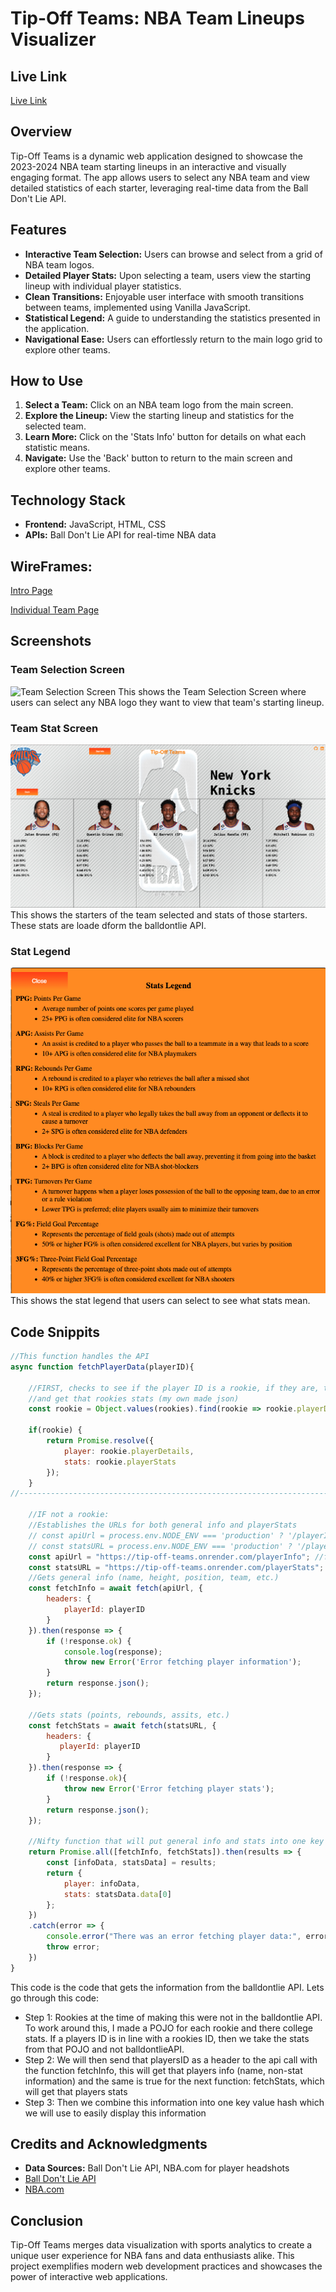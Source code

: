 # Tip-Off Teams: NBA Team Lineups Visualizer
## Live Link
[Live Link](https://tip-off-teams.onrender.com)

## Overview
Tip-Off Teams is a dynamic web application designed to showcase the 2023-2024 NBA team starting lineups in an interactive and visually engaging format. The app allows users to select any NBA team and view detailed statistics of each starter, leveraging real-time data from the Ball Don't Lie API.

## Features
- **Interactive Team Selection:** Users can browse and select from a grid of NBA team logos.
- **Detailed Player Stats:** Upon selecting a team, users view the starting lineup with individual player statistics.
- **Clean Transitions:** Enjoyable user interface with smooth transitions between teams, implemented using Vanilla JavaScript.
- **Statistical Legend:** A guide to understanding the statistics presented in the application.
- **Navigational Ease:** Users can effortlessly return to the main logo grid to explore other teams.

## How to Use
1. **Select a Team:** Click on an NBA team logo from the main screen.
2. **Explore the Lineup:** View the starting lineup and statistics for the selected team.
3. **Learn More:** Click on the 'Stats Info' button for details on what each statistic means.
4. **Navigate:** Use the 'Back' button to return to the main screen and explore other teams.

## Technology Stack
- **Frontend:** JavaScript, HTML, CSS
- **APIs:** Ball Don't Lie API for real-time NBA data

## WireFrames:
[Intro Page](https://wireframe.cc/8bFHom)

[Individual Team Page](https://wireframe.cc/aLuUbU)

## Screenshots

### Team Selection Screen
![Team Selection Screen](./frontend/screen-saver.png)
This shows the Team Selection Screen where users can select any NBA logo they want to view that team's starting lineup.

### Team Stat Screen
![Team Stat Screen](./Team-Stat-Page.png)
This shows the starters of the team selected and stats of those starters. These stats are loade dform the balldontlie API.

### Stat Legend
![Stat legend Screen](./stat-legend.png)
This shows the stat legend that users can select to see what stats mean.

## Code Snippits
```javascript
//This function handles the API
async function fetchPlayerData(playerID){

    //FIRST, checks to see if the player ID is a rookie, if they are, then we go into rookieSim.js
    //and get that rookies stats (my own made json)
    const rookie = Object.values(rookies).find(rookie => rookie.playerDetails.id === playerID);

    if(rookie) {
        return Promise.resolve({
            player: rookie.playerDetails,
            stats: rookie.playerStats
        });
    }
//-------------------------------------------------------------------------------------------------

    //IF not a rookie: 
    //Establishes the URLs for both general info and playerStats
    // const apiUrl = process.env.NODE_ENV === 'production' ? '/playerInfo' : 'http://localhost:8000/playerInfo'; //For local testing
    // const statsURL = process.env.NODE_ENV === 'production' ? '/playerStats' : 'http://localhost:8000/playerStats' //For local testing
    const apiUrl = "https://tip-off-teams.onrender.com/playerInfo"; //for online
    const statsURL = "https://tip-off-teams.onrender.com/playerStats"; //for online
    //Gets general info (name, height, position, team, etc.)
    const fetchInfo = await fetch(apiUrl, {
        headers: {
            playerId: playerID
        }
    }).then(response => {
        if (!response.ok) {
            console.log(response);
            throw new Error('Error fetching player information');
        }
        return response.json();
    });

    //Gets stats (points, rebounds, assits, etc.)
    const fetchStats = await fetch(statsURL, {
        headers: {
           playerId: playerID
        }
    }).then(response => {
        if (!response.ok){
            throw new Error('Error fetching player stats');
        }
        return response.json();
    });

    //Nifty function that will put general info and stats into one key value hash (player for general info, stats for stats info)
    return Promise.all([fetchInfo, fetchStats]).then(results => {
        const [infoData, statsData] = results;
        return {
            player: infoData,
            stats: statsData.data[0]
        };
    })
    .catch(error => {
        console.error("There was an error fetching player data:", error.message);
        throw error;
    })
}
```
This code is the code that gets the information from the balldontlie API. Lets go through this code: 
- Step 1: Rookies at the time of making this were not in the balldontlie API. To work around this, I made a POJO for each rookie and there college stats. If a players ID is in line with a rookies ID, then we take the stats from that POJO and not balldontlieAPI.
- Step 2: We will then send that playersID as a header to the api call with the function fetchInfo, this will get that players info (name, non-stat information) and the same is true for the next function: fetchStats, which will get that players stats
- Step 3: Then we combine this information into one key value hash which we will use to easily display this information

## Credits and Acknowledgments
- **Data Sources:** Ball Don't Lie API, NBA.com for player headshots
- [Ball Don't Lie API](https://www.balldontlie.io/home.html#introduction)
- [NBA.com](https://www.nba.com/)

## Conclusion
Tip-Off Teams merges data visualization with sports analytics to create a unique user experience for NBA fans and data enthusiasts alike. This project exemplifies modern web development practices and showcases the power of interactive web applications.
